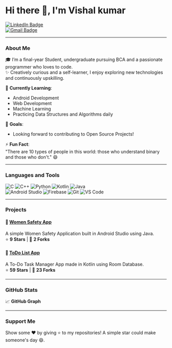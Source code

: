 # Hi there 👋, I'm Vishal kumar  
[![LinkedIn Badge](https://img.shields.io/badge/-LinkedIn-blue?style=flat-square&logo=LinkedIn&logoColor=white&link=https://www.linkedin.com/in/yourprofile/)](https://www.linkedin.com/in/yourprofile/)  
[![Gmail Badge](https://img.shields.io/badge/-Gmail-red?style=flat-square&logo=Gmail&logoColor=white&link=mailto:your-email@gmail.com)](mailto:your-email@gmail.com)

---

### About Me  
🎓 I’m a final-year Student, undergraduate pursuing BCA and a passionate programmer who loves to code.  
✨ Creatively curious and a self-learner, I enjoy exploring new technologies and continuously upskilling.  

🌱 **Currently Learning**:  
- Android Development
- Web Development
- Machine Learning
- Practicing Data Structures and Algorithms daily  

💬 **Goals**:  
- Looking forward to contributing to Open Source Projects!  

⚡ **Fun Fact**:  
"There are 10 types of people in this world: those who understand binary and those who don't." 😄  

---

### Languages and Tools  
![C](https://img.shields.io/badge/-C-A8B9CC?style=flat-square&logo=C&logoColor=white)
![C++](https://img.shields.io/badge/-C++-00599C?style=flat-square&logo=C%2B%2B&logoColor=white)
![Python](https://img.shields.io/badge/-Python-3776AB?style=flat-square&logo=Python&logoColor=white)
![Kotlin](https://img.shields.io/badge/-Kotlin-0095D5?style=flat-square&logo=Kotlin&logoColor=white)
![Java](https://img.shields.io/badge/-Java-007396?style=flat-square&logo=Java&logoColor=white)  
![Android Studio](https://img.shields.io/badge/-Android_Studio-3DDC84?style=flat-square&logo=Android-Studio&logoColor=white)
![Firebase](https://img.shields.io/badge/-Firebase-FFCA28?style=flat-square&logo=Firebase&logoColor=white)
![Git](https://img.shields.io/badge/-Git-F05032?style=flat-square&logo=Git&logoColor=white)
![VS Code](https://img.shields.io/badge/-VS_Code-007ACC?style=flat-square&logo=Visual-Studio-Code&logoColor=white)

---

### Projects  
#### 🌟 **[Women Safety App](#)**  
A simple Women Safety Application built in Android Studio using Java.  
⭐ **9 Stars** | 🔄 **2 Forks**

#### 🌟 **[ToDo List App](#)**  
A To-Do Task Manager App made in Kotlin using Room Database.  
⭐ **59 Stars** | 🔄 **23 Forks**

---

### GitHub Stats  
📈 **GitHub Graph**

---

### Support Me  
Show some ❤ by giving ⭐ to my repositories! A simple star could make someone's day 😄.
